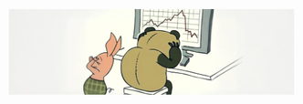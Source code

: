 <p align="center">
  <img src="https://github.com/notvarprod/notvarprod/blob/main/1.PNG" width="500"/>
</p>
